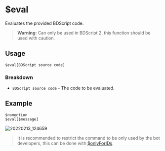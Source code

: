 # $eval
Evaluates the provided BDScript code.
> **Warning:** Can only be used in BDScript 2, this function should be used with caution.

## Usage
```
$eval[BDScript source code]
```

### Breakdown 
- `BDScript source code` - The code to be evaluated.

## Example
```
$nomention
$eval[$message]
```
![20220213_124659](https://user-images.githubusercontent.com/98183987/153739471-cb7a44ff-d0f1-40ac-8c26-ff2f58ffb008.jpg)
> It is recommended to restrict the command to be only used by the bot developers, this can be done with [$onlyForIDs](https://nilpointer-software.github.io/bdfd-wiki/bdscript/onlyForIDs.html).
